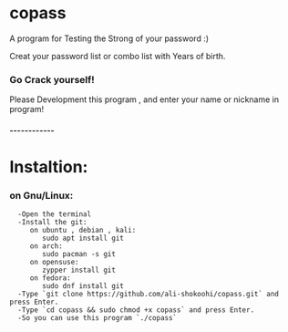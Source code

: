 # copass
A program for Testing the Strong of your password :)

Creat your password list or combo list with Years of birth.

### Go Crack yourself!

Please Development this program , and enter your name or nickname in program!
#### ------------

# Instaltion:

   ### on Gnu/Linux:
      -Open the terminal
      -Install the git:
         on ubuntu , debian , kali:
            sudo apt install git
         on arch:
            sudo pacman -s git
         on opensuse:
            zypper install git
         on fedora:
            sudo dnf install git 
      -Type `git clone https://github.com/ali-shokoohi/copass.git` and press Enter.
      -Type `cd copass && sudo chmod +x copass` and press Enter.
      -So you can use this program `./copass`
    
